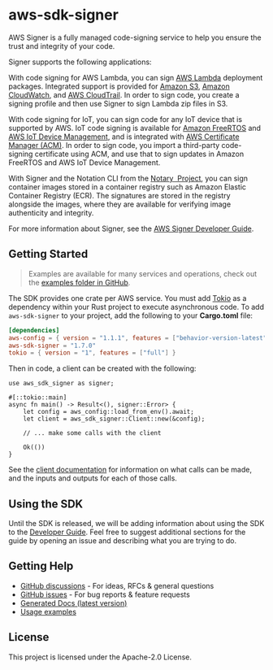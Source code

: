 # aws-sdk-signer

AWS Signer is a fully managed code-signing service to help you ensure the trust and integrity of your code.

Signer supports the following applications:

With code signing for AWS Lambda, you can sign [AWS Lambda](http://docs.aws.amazon.com/lambda/latest/dg/) deployment packages. Integrated support is provided for [Amazon S3](http://docs.aws.amazon.com/AmazonS3/latest/gsg/), [Amazon CloudWatch](http://docs.aws.amazon.com/AmazonCloudWatch/latest/monitoring/), and [AWS CloudTrail](http://docs.aws.amazon.com/awscloudtrail/latest/userguide/). In order to sign code, you create a signing profile and then use Signer to sign Lambda zip files in S3.

With code signing for IoT, you can sign code for any IoT device that is supported by AWS. IoT code signing is available for [Amazon FreeRTOS](http://docs.aws.amazon.com/freertos/latest/userguide/) and [AWS IoT Device Management](http://docs.aws.amazon.com/iot/latest/developerguide/), and is integrated with [AWS Certificate Manager (ACM)](http://docs.aws.amazon.com/acm/latest/userguide/). In order to sign code, you import a third-party code-signing certificate using ACM, and use that to sign updates in Amazon FreeRTOS and AWS IoT Device Management.

With Signer and the Notation CLI from the [Notary  Project](https://notaryproject.dev/), you can sign container images stored in a container registry such as Amazon Elastic Container Registry (ECR). The signatures are stored in the registry alongside the images, where they are available for verifying image authenticity and integrity.

For more information about Signer, see the [AWS Signer Developer Guide](https://docs.aws.amazon.com/signer/latest/developerguide/Welcome.html).

## Getting Started

> Examples are available for many services and operations, check out the
> [examples folder in GitHub](https://github.com/awslabs/aws-sdk-rust/tree/main/examples).

The SDK provides one crate per AWS service. You must add [Tokio](https://crates.io/crates/tokio)
as a dependency within your Rust project to execute asynchronous code. To add `aws-sdk-signer` to
your project, add the following to your **Cargo.toml** file:

```toml
[dependencies]
aws-config = { version = "1.1.1", features = ["behavior-version-latest"] }
aws-sdk-signer = "1.7.0"
tokio = { version = "1", features = ["full"] }
```

Then in code, a client can be created with the following:

```rust,no_run
use aws_sdk_signer as signer;

#[::tokio::main]
async fn main() -> Result<(), signer::Error> {
    let config = aws_config::load_from_env().await;
    let client = aws_sdk_signer::Client::new(&config);

    // ... make some calls with the client

    Ok(())
}
```

See the [client documentation](https://docs.rs/aws-sdk-signer/latest/aws_sdk_signer/client/struct.Client.html)
for information on what calls can be made, and the inputs and outputs for each of those calls.

## Using the SDK

Until the SDK is released, we will be adding information about using the SDK to the
[Developer Guide](https://docs.aws.amazon.com/sdk-for-rust/latest/dg/welcome.html). Feel free to suggest
additional sections for the guide by opening an issue and describing what you are trying to do.

## Getting Help

* [GitHub discussions](https://github.com/awslabs/aws-sdk-rust/discussions) - For ideas, RFCs & general questions
* [GitHub issues](https://github.com/awslabs/aws-sdk-rust/issues/new/choose) - For bug reports & feature requests
* [Generated Docs (latest version)](https://awslabs.github.io/aws-sdk-rust/)
* [Usage examples](https://github.com/awslabs/aws-sdk-rust/tree/main/examples)

## License

This project is licensed under the Apache-2.0 License.

